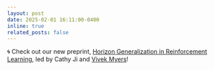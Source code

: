 ```yaml
---
layout: post
date: 2025-02-01 16:11:00-0400
inline: true
related_posts: false
---
```


:cyclone: Check out our new preprint, [Horizon Generalization in Reinforcement Learning](https://horizon-generalization.github.io/), led by Cathy Ji and [Vivek Myers](https://people.eecs.berkeley.edu/~vmyers/)!
